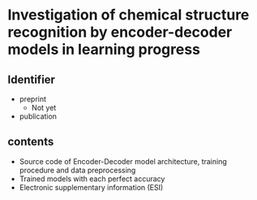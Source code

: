 # Investigation of chemical structure recognition by encoder-decoder models in learning progress

## Identifier
- preprint
	- Not yet
- publication

## contents
- Source code of Encoder-Decoder model architecture, training procedure and data preprocessing
- Trained models with each perfect accuracy
- Electronic supplementary information (ESI)